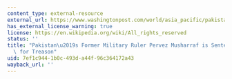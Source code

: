 ```yaml
---
content_type: external-resource
external_url: https://www.washingtonpost.com/world/asia_pacific/pakistans-former-military-ruler-pervez-musharraf-is-sentenced-to-death-for-treason/2019/12/17/a7bb9334-20a5-11ea-b034-de7dc2b5199b_story.html
has_external_license_warning: true
license: https://en.wikipedia.org/wiki/All_rights_reserved
status: ''
title: "Pakistan\u2019s Former Military Ruler Pervez Musharraf is Sentenced to Death\
  \ for Treason"
uid: 7ef1c944-1b0c-493d-a44f-96c364172a43
wayback_url: ''
---
```

